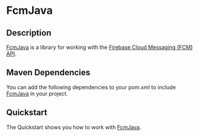 # FcmJava #

## Description ##

[FcmJava] is a library for working with the [Firebase Cloud Messaging (FCM) API].

## Maven Dependencies ##

You can add the following dependencies to your pom.xml to include [FcmJava] in your project.

## Quickstart ##

The Quickstart shows you how to work with [FcmJava].

[FcmJava]: https://github.com/bytefish/FcmJava
[Firebase Cloud Messaging (FCM) API]: https://firebase.google.com